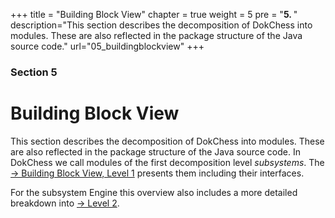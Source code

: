 +++
title = "Building Block View"
chapter = true
weight = 5
pre = "<b>5. </b>"
description="This section describes the decomposition of DokChess into modules. These are also reflected in the package structure of the Java source code."
url="05_buildingblockview"
+++

### Section 5

# Building Block View

This section describes the decomposition of DokChess into modules. These are also reflected in the package structure of the Java source code.
In DokChess we call modules of the first decomposition level _subsystems_.
The [→ Building Block View, Level 1](/en/05_buildingblockview/01_level1/) presents them including their interfaces.

For the subsystem Engine this overview also includes a more detailed breakdown into [→ Level 2](/en/05_buildingblockview/06_level_2_engine/).
